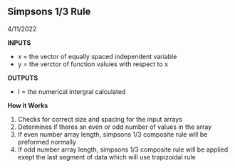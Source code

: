 ## Simpsons 1/3 Rule
4/11/2022

**INPUTS**
* x = the vector of equally spaced independent variable
* y = the verctor of function valuies with respect to x

**OUTPUTS**
* I = the numerical intergral calculated

**How it Works**
1. Checks for correct size and spacing for the input arrays
2. Determines if theres an even or odd number of values in the array 
3. If even number array length, simpsons 1/3 composite rule will be preformed normally
4. If odd number array length, simpsons 1/3 composite rule will be applied exept the last segment of data which will use trapizoidal rule

